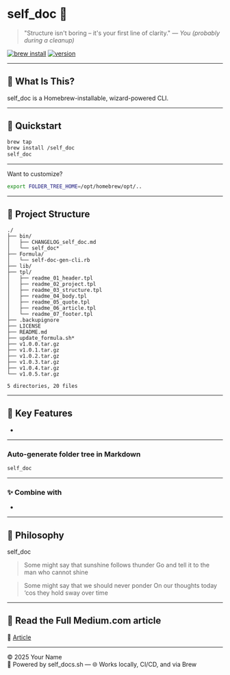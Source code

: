 # self_doc 🌳

> "Structure isn't boring – it's your first line of clarity." — *You (probably during a cleanup)*

[![brew install](https://img.shields.io/badge/brew--install-success-green?logo=homebrew)](https://github.com/raymonepping/homebrew-self_doc)
[![version](https://img.shields.io/badge/version-1.0.4-blue)](https://github.com/raymonepping/homebrew-self_doc)

---

## 🧭 What Is This?

self_doc is a Homebrew-installable, wizard-powered CLI.

---

## 🚀 Quickstart

```bash
brew tap 
brew install /self_doc
self_doc
```

---

Want to customize?

```bash
export FOLDER_TREE_HOME=/opt/homebrew/opt/..
```

---

## 📂 Project Structure

```
./
├── bin/
│   ├── CHANGELOG_self_doc.md
│   └── self_doc*
├── Formula/
│   └── self-doc-gen-cli.rb
├── lib/
├── tpl/
│   ├── readme_01_header.tpl
│   ├── readme_02_project.tpl
│   ├── readme_03_structure.tpl
│   ├── readme_04_body.tpl
│   ├── readme_05_quote.tpl
│   ├── readme_06_article.tpl
│   └── readme_07_footer.tpl
├── .backupignore
├── LICENSE
├── README.md
├── update_formula.sh*
├── v1.0.0.tar.gz
├── v1.0.1.tar.gz
├── v1.0.2.tar.gz
├── v1.0.3.tar.gz
├── v1.0.4.tar.gz
└── v1.0.5.tar.gz

5 directories, 20 files
```

---

## 🔑 Key Features

- 

---

### Auto-generate folder tree in Markdown
```bash
self_doc
```

---

### ✨ Combine with

- 

---

## 🧠 Philosophy

self_doc 

> Some might say that sunshine follows thunder
> Go and tell it to the man who cannot shine

> Some might say that we should never ponder
> On our thoughts today ‘cos they hold sway over time

---

## 📘 Read the Full Medium.com article

📖 [Article](..) 

---

© 2025 Your Name  
🧠 Powered by self_docs.sh — 🌐 Works locally, CI/CD, and via Brew
